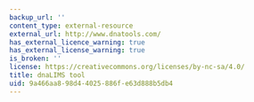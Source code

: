 ```yaml
---
backup_url: ''
content_type: external-resource
external_url: http://www.dnatools.com/
has_external_licence_warning: true
has_external_license_warning: true
is_broken: ''
license: https://creativecommons.org/licenses/by-nc-sa/4.0/
title: dnaLIMS tool
uid: 9a466aa8-98d4-4025-886f-e63d888b5db4
---
```

